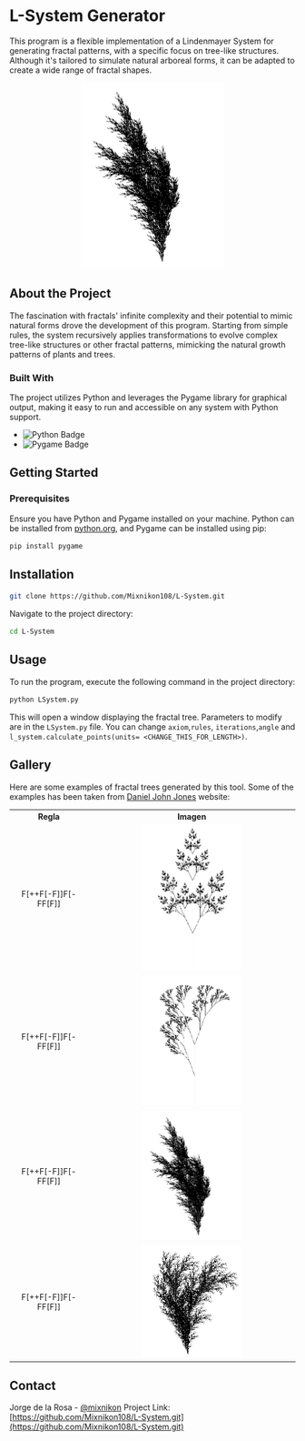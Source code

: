 # L-System Generator

This program is a flexible implementation of a Lindenmayer System for generating fractal patterns, with a specific focus on tree-like structures. Although it's tailored to simulate natural arboreal forms, it can be adapted to create a wide range of fractal shapes. 

<p align="center">
  <img src="img/helecho1.png" alt="Fractal tree" width="50%">
</p>

## About the Project

The fascination with fractals' infinite complexity and their potential to mimic natural forms drove the development of this program. Starting from simple rules, the system recursively applies transformations to evolve complex tree-like structures or other fractal patterns, mimicking the natural growth patterns of plants and trees.

### Built With

The project utilizes Python and leverages the Pygame library for graphical output, making it easy to run and accessible on any system with Python support.

- ![Python Badge](https://img.shields.io/badge/python-v3.10+-blue.svg)
- ![Pygame Badge](https://img.shields.io/badge/pygame-v2.0.22-blue.svg)

## Getting Started

### Prerequisites

Ensure you have Python and Pygame installed on your machine. Python can be installed from [python.org](https://python.org), and Pygame can be installed using pip:

```bash
pip install pygame
```

## Installation

```sh
git clone https://github.com/Mixnikon108/L-System.git
```

Navigate to the project directory:

```sh
cd L-System
```

## Usage

To run the program, execute the following command in the project directory:

```sh
python LSystem.py
```

This will open a window displaying the fractal tree. Parameters to modify are in the `LSystem.py` file. You can change `axiom`,`rules`, `iterations`,`angle` and `l_system.calculate_points(units= <CHANGE_THIS_FOR_LENGTH>)`.

## Gallery
Here are some examples of fractal trees generated by this tool. Some of the examples has been taken from [Daniel John Jones](https://www.danieljohnjones.com/projects/l-systems/) website:

<p align="center">
  <table>
    <tr>
      <th style="text-align: center;">Regla</th>
      <th style="text-align: center;">Imagen</th>
    </tr>
    <tr>
      <td style="text-align: center;">F[++F[-F]]F[-FF[F]]</td>
      <td style="text-align: center;"><img src="img/1.png" alt="Fractal Tree 1" width="50%"></td>
    </tr>
    <tr>
      <td style="text-align: center;">F[++F[-F]]F[-FF[F]]</td>
      <td style="text-align: center;"><img src="img/2.png" alt="Fractal Tree 2" width="50%"></td>
    </tr>
    <tr>
      <td style="text-align: center;">F[++F[-F]]F[-FF[F]]</td>
      <td style="text-align: center;"><img src="img/helecho1.png" alt="Fractal Tree 3" width="50%"></td>
    </tr>
    <tr>
      <td style="text-align: center;">F[++F[-F]]F[-FF[F]]</td>
      <td style="text-align: center;"><img src="img/helecho2.png" alt="Fractal Tree 4" width="50%"></td>
    </tr>
  </table>
</p>


## Contact
Jorge de la Rosa - [@mixnikon](https://twitter.com/mixnikon)
Project Link: [https://github.com/Mixnikon108/L-System.git](https://github.com/Mixnikon108/L-System.git)

